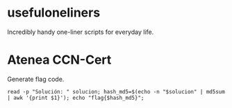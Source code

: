 # usefuloneliners
Incredibly handy one-liner scripts for everyday life.
# Atenea CCN-Cert
Generate flag code.
    
    read -p "Solución: " solucion; hash_md5=$(echo -n "$solucion" | md5sum | awk '{print $1}'); echo "flag{$hash_md5}";
    

